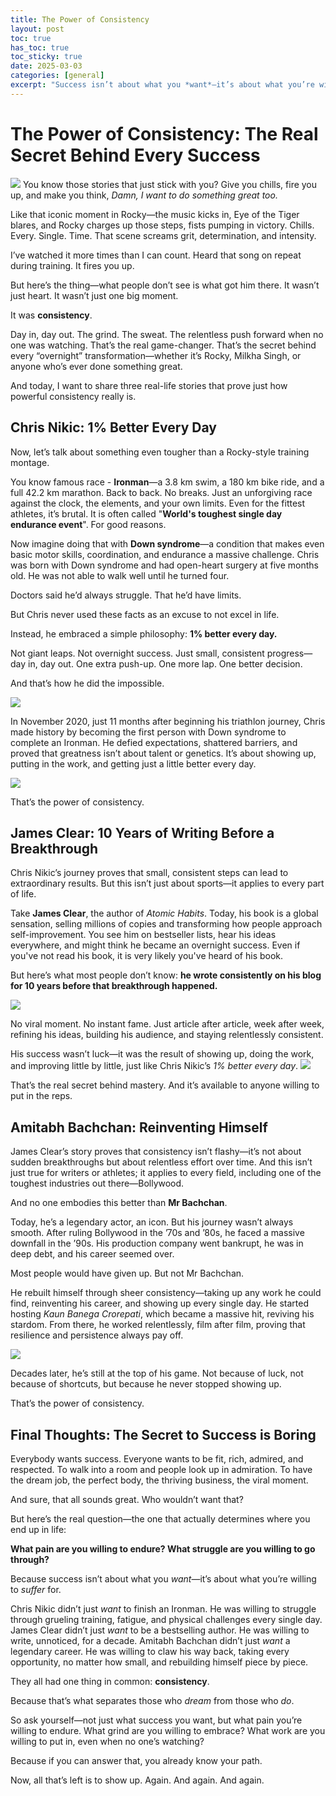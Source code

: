 ```yaml
---
title: The Power of Consistency
layout: post
toc: true
has_toc: true
toc_sticky: true
date: 2025-03-03  
categories: [general]  
excerpt: "Success isn’t about what you *want*—it’s about what you’re willing to *struggle* for. The secret? **Consistency.** Show up, do the work, embrace the grind—because that’s what truly separates dreamers from doers."
---
```

# **The Power of Consistency: The Real Secret Behind Every Success**

![](https://i.imgur.com/67hEqyV.png)
You know those stories that just stick with you? Give you chills, fire you up, and make you think, *Damn, I want to do something great too.*

Like that iconic moment in Rocky—the music kicks in, Eye of the Tiger blares, and Rocky charges up those steps, fists pumping in victory. Chills. Every. Single. Time. That scene screams grit, determination, and intensity.

I’ve watched it more times than I can count. Heard that song on repeat during training. It fires you up.

But here’s the thing—what people don’t see is what got him there. It wasn’t just heart. It wasn’t just one big moment.

It was **consistency**.

Day in, day out. The grind. The sweat. The relentless push forward when no one was watching. That’s the real game-changer. That’s the secret behind every “overnight” transformation—whether it’s Rocky, Milkha Singh, or anyone who’s ever done something great.

And today, I want to share three real-life stories that prove just how powerful consistency really is.

## **Chris Nikic: 1% Better Every Day**

Now, let’s talk about something even tougher than a Rocky-style training montage.

You know famous race - **Ironman**—a 3.8 km swim, a 180 km bike ride, and a full 42.2 km marathon. Back to back. No breaks. Just an unforgiving race against the clock, the elements, and your own limits. Even for the fittest athletes, it’s brutal. It is often called "**World's toughest single day endurance event**". For good reasons.

Now imagine doing that with **Down syndrome**—a condition that makes even basic motor skills, coordination, and endurance a massive challenge. 
Chris was born with Down syndrome and had open-heart surgery at five months old.
He was not able to walk well until he turned four.

Doctors said he’d always struggle. That he’d have limits.

But Chris never used these facts as an excuse to not excel in life.

Instead, he embraced a simple philosophy: **1% better every day.**

Not giant leaps. Not overnight success. Just small, consistent progress—day in, day out. One extra push-up. One more lap. One better decision.

And that’s how he did the impossible.

![](https://i.imgur.com/pkhWVVc.png)


In November 2020, just 11 months after beginning his triathlon journey, Chris made history by becoming the first person with Down syndrome to complete an Ironman. 
He defied expectations, shattered barriers, and proved that greatness isn’t about talent or genetics. 
It’s about showing up, putting in the work, and getting just a little better every day.

![](https://i.imgur.com/qHPA6OZ.png)


That’s the power of consistency.

## **James Clear: 10 Years of Writing Before a Breakthrough**
Chris Nikic’s journey proves that small, consistent steps can lead to extraordinary results. But this isn’t just about sports—it applies to every part of life.

Take **James Clear**, the author of _Atomic Habits_. Today, his book is a global sensation, selling millions of copies and transforming how people approach self-improvement. You see him on bestseller lists, hear his ideas everywhere, and might think he became an overnight success. Even if you've not read his book, it is very likely you've heard of his book.

But here’s what most people don’t know: **he wrote consistently on his blog for 10 years before that breakthrough happened.**

![](https://i.imgur.com/S4Q22Ow.png)


No viral moment. No instant fame. Just article after article, week after week, refining his ideas, building his audience, and staying relentlessly consistent.

His success wasn’t luck—it was the result of showing up, doing the work, and improving little by little, just like Chris Nikic’s _1% better every day_.
![](https://i.imgur.com/irgQQAC.jpeg)


That’s the real secret behind mastery. And it’s available to anyone willing to put in the reps.

## **Amitabh Bachchan: Reinventing Himself**

James Clear’s story proves that consistency isn’t flashy—it’s not about sudden breakthroughs but about relentless effort over time. And this isn’t just true for writers or athletes; it applies to every field, including one of the toughest industries out there—Bollywood.

And no one embodies this better than **Mr Bachchan**.

Today, he’s a legendary actor, an icon. But his journey wasn’t always smooth. After ruling Bollywood in the ’70s and ’80s, he faced a massive downfall in the ’90s. His production company went bankrupt, he was in deep debt, and his career seemed over.

Most people would have given up. But not Mr Bachchan.

He rebuilt himself through sheer consistency—taking up any work he could find, reinventing his career, and showing up every single day. He started hosting _Kaun Banega Crorepati_, which became a massive hit, reviving his stardom. From there, he worked relentlessly, film after film, proving that resilience and persistence always pay off.

![](https://i.imgur.com/bRdZkLn.png)



Decades later, he’s still at the top of his game. Not because of luck, not because of shortcuts, but because he never stopped showing up.

That’s the power of consistency.

## **Final Thoughts: The Secret to Success is Boring**

Everybody wants success. Everyone wants to be fit, rich, admired, and respected. To walk into a room and people look up in admiration. To have the dream job, the perfect body, the thriving business, the viral moment.

And sure, that all sounds great. Who wouldn’t want that?

But here’s the real question—the one that actually determines where you end up in life:

**What pain are you willing to endure? What struggle are you willing to go through?**

Because success isn’t about what you _want_—it’s about what you’re willing to _suffer_ for.

Chris Nikic didn’t just _want_ to finish an Ironman. He was willing to struggle through grueling training, fatigue, and physical challenges every single day. James Clear didn’t just _want_ to be a bestselling author. He was willing to write, unnoticed, for a decade. Amitabh Bachchan didn’t just _want_ a legendary career. He was willing to claw his way back, taking every opportunity, no matter how small, and rebuilding himself piece by piece.

They all had one thing in common: **consistency**.

Because that’s what separates those who _dream_ from those who _do_.

So ask yourself—not just what success you want, but what pain you’re willing to endure. What grind are you willing to embrace? What work are you willing to put in, even when no one’s watching?

Because if you can answer that, you already know your path.

Now, all that’s left is to show up. Again. And again. And again.
